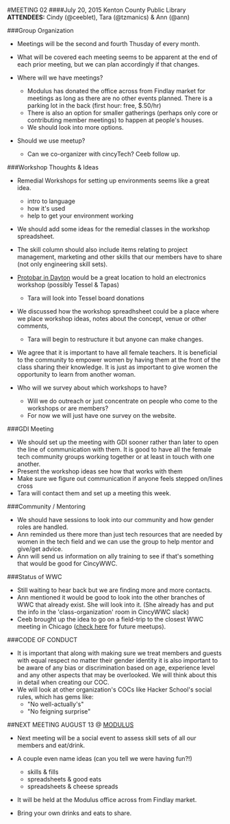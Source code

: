 #MEETING 02
####July 20, 2015 Kenton County Public Library
**ATTENDEES:** Cindy (@ceeblet), Tara (@tzmanics) & Ann (@ann)

###Group Organization
- Meetings will be the second and fourth Thusday of every month.

- What will be covered each meeting seems to be apparent at the end of each
prior meeting, but we can plan accordingly if that changes.

- Where will we have meetings?
    - Modulus has donated the office across from 
Findlay market for meetings as long as there are no other events planned. There
is a parking lot in the back (first hour: free, $.50/hr)
    - There is also an option for smaller gatherings (perhaps only core or
contributing member meetings) to happen at people's houses.
    - We should look into more options.

- Should we use meetup?
    - Can we co-organizer with cincyTech? Ceeb follow up.

###Workshop Thoughts & Ideas
- Remedial Workshops for setting up environments seems like a great idea.
   - intro to language
   -  how it's used
   -  help to get your environment working

- We should add some ideas for the remedial classes in the workshop
spreadsheet.
- The skill column should also include items relating to project management,
marketing and other skills that our members have to share (not only
engineering skill sets).
-  [Protobar in Dayton](http://www.protobuildbar.com/) would be a great
location to hold an electronics workshop (possibly Tessel & Tapas)
   - Tara will look into Tessel board donations

- We discussed how the workshop spreadhsheet could be a place where we place
workshop ideas, notes about the concept, venue or other comments,
    - Tara will begin to restructure it but anyone can make changes.

- We agree that it is important to have all female teachers. It is beneficial
to the community to empower women by having them at the front of the class
sharing their knowledge. It is just as important to give women the opportunity
to learn from another woman.
- Who will we survey about which workshops to have?
    - Will we do outreach or just concentrate on people who come to the
workshops or are members?
    - For now we will just have one survey on the website.

###GDI Meeting
- We should set up the meeting with GDI sooner rather than later to open the
line of communication with them. It is good to have all the female tech
community groups working together or at least in touch with one another.
- Present the workshop ideas see how that works with them
- Make sure we figure out communication if anyone feels stepped on/lines cross
- Tara will contact them and set up a meeting this week.


###Community / Mentoring
- We should have sessions to look into our community and how gender roles are
handled.
- Ann reminded us there more than just tech resources that are needed by
women in the tech field and we can use the group to help mentor and give/get
advice.
- Ann will send us information on ally training to see if that's something
that would be good for CincyWWC.

###Status of WWC
- Still waiting to hear back but we are finding more and more contacts.
- Ann mentioned it would be good to look into the other branches of WWC that
already exist. She will look into it. (She already has and put the info in
the 'class-organization' room in CincyWWC slack)
- Ceeb brought up the idea to go on a field-trip to the closest WWC meeting in
Chicago ([check here](http://www.meetup.com/Women-Who-Code-Chicago/) for future
meetups).

###CODE OF CONDUCT
- It is important that along with making sure we treat members and guests
with equal respect no matter their gender identity it is also important to
be aware of any bias or discrimination based on age, experience level and any
other aspects that may be overlooked. We will think about this in detail when
creating our COC.
- We will look at other organization's COCs like Hacker School's social rules,
which has gems like:
    - "No well-actually's"
    - "No feigning surprise"

##NEXT MEETING AUGUST 13 @ [MODULUS](https://www.google.com/maps/place/205+W+Elder+St,+Cincinnati,+OH+45202/@39.114948,-84.520128,17z/data=!3m1!4b1!4m2!3m1!1s0x8841b3f8da8d510b:0xb3c5a0b53cc3d66a)
- Next meeting will be a social event to assess skill sets of all our members
and eat/drink.
- A couple even name ideas (can you tell we were having fun?!)
   - skills & fills
   - spreadsheets & good eats
   - spreadsheets & cheese spreads

- It will be held at the Modulus office across from Findlay market.
- Bring your own drinks and eats to share.

